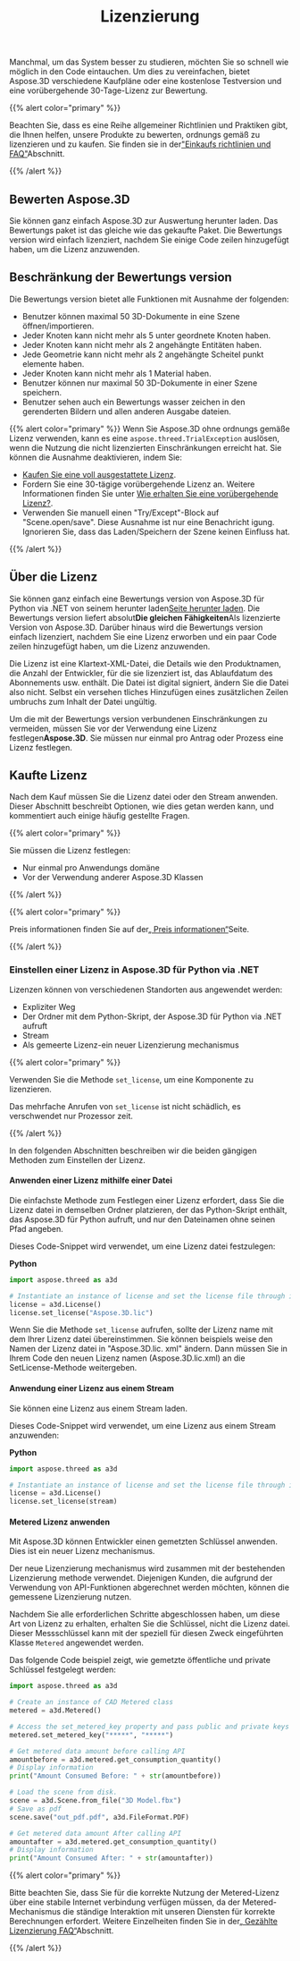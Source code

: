 ﻿---
title: Lizenzierung
description: "Aspose.3D für Python via .NET bietet verschiedene Kauf pläne oder eine kostenlose Testversion und eine vorübergehende 30-Tage-Lizenz für die Bewertung mithilfe von Lizenz-und Abonnement richtlinien."
type: docs
weight: 80
url: /de/python-net/licensing/
---
Manchmal, um das System besser zu studieren, möchten Sie so schnell wie möglich in den Code eintauchen. Um dies zu vereinfachen, bietet Aspose.3D verschiedene Kaufpläne oder eine kostenlose Testversion und eine vorübergehende 30-Tage-Lizenz zur Bewertung.

{{% alert color="primary" %}}

Beachten Sie, dass es eine Reihe allgemeiner Richtlinien und Praktiken gibt, die Ihnen helfen, unsere Produkte zu bewerten, ordnungs gemäß zu lizenzieren und zu kaufen. Sie finden sie in der["Einkaufs richtlinien und FAQ"](https://purchase.aspose.com/policies)Abschnitt.

{{% /alert %}}

## **Bewerten Aspose.3D**
Sie können ganz einfach Aspose.3D zur Auswertung herunter laden. Das Bewertungs paket ist das gleiche wie das gekaufte Paket. Die Bewertungs version wird einfach lizenziert, nachdem Sie einige Code zeilen hinzugefügt haben, um die Lizenz anzuwenden.

## **Beschränkung der Bewertungs version**
Die Bewertungs version bietet alle Funktionen mit Ausnahme der folgenden:

- Benutzer können maximal 50 3D-Dokumente in eine Szene öffnen/importieren.
- Jeder Knoten kann nicht mehr als 5 unter geordnete Knoten haben.
- Jeder Knoten kann nicht mehr als 2 angehängte Entitäten haben.
- Jede Geometrie kann nicht mehr als 2 angehängte Scheitel punkt elemente haben.
- Jeder Knoten kann nicht mehr als 1 Material haben.
- Benutzer können nur maximal 50 3D-Dokumente in einer Szene speichern.
- Benutzer sehen auch ein Bewertungs wasser zeichen in den gerenderten Bildern und allen anderen Ausgabe dateien.

{{% alert color="primary" %}} 
Wenn Sie Aspose.3D ohne ordnungs gemäße Lizenz verwenden, kann es eine `aspose.threed.TrialException` auslösen, wenn die Nutzung die nicht lizenzierten Einschränkungen erreicht hat. Sie können die Ausnahme deaktivieren, indem Sie:

* [Kaufen Sie eine voll ausgestattete Lizenz](https://purchase.aspose.com/buy).
* Fordern Sie eine 30-tägige vorübergehende Lizenz an. Weitere Informationen finden Sie unter [Wie erhalten Sie eine vorübergehende Lizenz?](https://purchase.aspose.com/temporary-license).
* Verwenden Sie manuell einen "Try/Except"-Block auf "Scene.open/save". Diese Ausnahme ist nur eine Benachricht igung. Ignorieren Sie, dass das Laden/Speichern der Szene keinen Einfluss hat.

{{% /alert %}} 


## **Über die Lizenz**
Sie können ganz einfach eine Bewertungs version von Aspose.3D für Python via .NET von seinem herunter laden[Seite herunter laden](https://pypi.org/project/aspose.3d/). Die Bewertungs version liefert absolut**Die gleichen Fähigkeiten**Als lizenzierte Version von Aspose.3D. Darüber hinaus wird die Bewertungs version einfach lizenziert, nachdem Sie eine Lizenz erworben und ein paar Code zeilen hinzugefügt haben, um die Lizenz anzuwenden.

Die Lizenz ist eine Klartext-XML-Datei, die Details wie den Produktnamen, die Anzahl der Entwickler, für die sie lizenziert ist, das Ablaufdatum des Abonnements usw. enthält. Die Datei ist digital signiert, ändern Sie die Datei also nicht. Selbst ein versehen tliches Hinzufügen eines zusätzlichen Zeilen umbruchs zum Inhalt der Datei ungültig.

Um die mit der Bewertungs version verbundenen Einschränkungen zu vermeiden, müssen Sie vor der Verwendung eine Lizenz festlegen**Aspose.3D**. Sie müssen nur einmal pro Antrag oder Prozess eine Lizenz festlegen.

## Kaufte Lizenz

Nach dem Kauf müssen Sie die Lizenz datei oder den Stream anwenden. Dieser Abschnitt beschreibt Optionen, wie dies getan werden kann, und kommentiert auch einige häufig gestellte Fragen.

{{% alert color="primary" %}}

Sie müssen die Lizenz festlegen:
* Nur einmal pro Anwendungs domäne
* Vor der Verwendung anderer Aspose.3D Klassen

{{% /alert %}}

{{% alert color="primary" %}}

Preis informationen finden Sie auf der[„ Preis informationen“](https://purchase.aspose.com/pricing/3d/family)Seite.

{{% /alert %}}

### **Einstellen einer Lizenz in Aspose.3D für Python via .NET**

Lizenzen können von verschiedenen Standorten aus angewendet werden:

* Expliziter Weg
* Der Ordner mit dem Python-Skript, der Aspose.3D für Python via .NET aufruft
* Stream
* Als gemeerte Lizenz-ein neuer Lizenzierung mechanismus

{{% alert color="primary" %}}

Verwenden Sie die Methode `set_license`, um eine Komponente zu lizenzieren.

Das mehrfache Anrufen von `set_license` ist nicht schädlich, es verschwendet nur Prozessor zeit.

{{% /alert %}}

In den folgenden Abschnitten beschreiben wir die beiden gängigen Methoden zum Einstellen der Lizenz.

#### **Anwenden einer Lizenz mithilfe einer Datei**
Die einfachste Methode zum Festlegen einer Lizenz erfordert, dass Sie die Lizenz datei in demselben Ordner platzieren, der das Python-Skript enthält, das Aspose.3D für Python aufruft, und nur den Dateinamen ohne seinen Pfad angeben.

Dieses Code-Snippet wird verwendet, um eine Lizenz datei festzulegen:

**Python**

```py
import aspose.threed as a3d

# Instantiate an instance of license and set the license file through its path
license = a3d.License()
license.set_license("Aspose.3D.lic")
```

Wenn Sie die Methode `set_license` aufrufen, sollte der Lizenz name mit dem Ihrer Lizenz datei übereinstimmen. Sie können beispiels weise den Namen der Lizenz datei in "Aspose.3D.lic. xml" ändern. Dann müssen Sie in Ihrem Code den neuen Lizenz namen (Aspose.3D.lic.xml) an die SetLicense-Methode weitergeben.

#### **Anwendung einer Lizenz aus einem Stream**
Sie können eine Lizenz aus einem Stream laden.

Dieses Code-Snippet wird verwendet, um eine Lizenz aus einem Stream anzuwenden:

**Python**

```py
import aspose.threed as a3d

# Instantiate an instance of license and set the license file through its path
license = a3d.License()
license.set_license(stream)
```

#### Metered Lizenz anwenden

Mit Aspose.3D können Entwickler einen gemetzten Schlüssel anwenden. Dies ist ein neuer Lizenz mechanismus.

Der neue Lizenzierung mechanismus wird zusammen mit der bestehenden Lizenzierung methode verwendet. Diejenigen Kunden, die aufgrund der Verwendung von API-Funktionen abgerechnet werden möchten, können die gemessene Lizenzierung nutzen.

Nachdem Sie alle erforderlichen Schritte abgeschlossen haben, um diese Art von Lizenz zu erhalten, erhalten Sie die Schlüssel, nicht die Lizenz datei. Dieser Messschlüssel kann mit der speziell für diesen Zweck eingeführten Klasse `Metered` angewendet werden.

Das folgende Code beispiel zeigt, wie gemetzte öffentliche und private Schlüssel festgelegt werden:

```py
import aspose.threed as a3d

# Create an instance of CAD Metered class
metered = a3d.Metered()

# Access the set_metered_key property and pass public and private keys as parameters
metered.set_metered_key("*****", "*****")

# Get metered data amount before calling API
amountbefore = a3d.metered.get_consumption_quantity()
# Display information
print("Amount Consumed Before: " + str(amountbefore))

# Load the scene from disk.
scene = a3d.Scene.from_file("3D Model.fbx")
# Save as pdf
scene.save("out_pdf.pdf", a3d.FileFormat.PDF)

# Get metered data amount After calling API
amountafter = a3d.metered.get_consumption_quantity()
# Display information
print("Amount Consumed After: " + str(amountafter))
```

{{% alert color="primary" %}}

Bitte beachten Sie, dass Sie für die korrekte Nutzung der Metered-Lizenz über eine stabile Internet verbindung verfügen müssen, da der Metered-Mechanismus die ständige Interaktion mit unseren Diensten für korrekte Berechnungen erfordert. Weitere Einzelheiten finden Sie in der[„ Gezählte Lizenzierung FAQ“](https://purchase.aspose.com/faqs/licensing/metered)Abschnitt.

{{% /alert %}}



